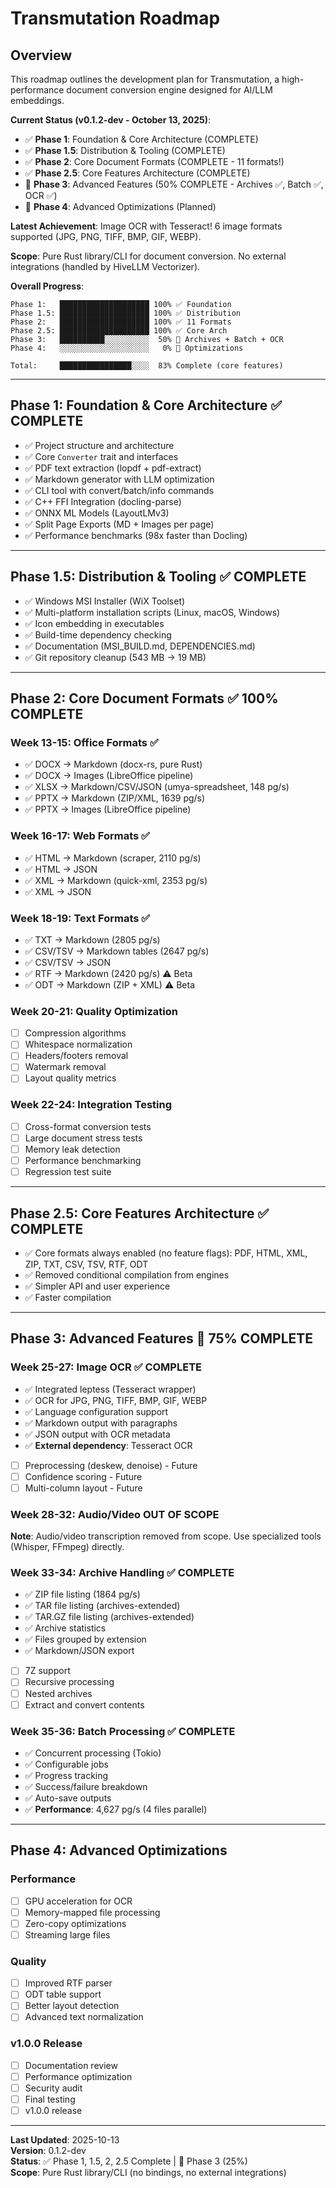 # Transmutation Roadmap

## Overview

This roadmap outlines the development plan for Transmutation, a high-performance document conversion engine designed for AI/LLM embeddings.

**Current Status (v0.1.2-dev - October 13, 2025)**:
- ✅ **Phase 1**: Foundation & Core Architecture (COMPLETE)
- ✅ **Phase 1.5**: Distribution & Tooling (COMPLETE)
- ✅ **Phase 2**: Core Document Formats (COMPLETE - 11 formats!)
- ✅ **Phase 2.5**: Core Features Architecture (COMPLETE)
- 🔄 **Phase 3**: Advanced Features (50% COMPLETE - Archives ✅, Batch ✅, OCR ✅)
- 📝 **Phase 4**: Advanced Optimizations (Planned)

**Latest Achievement**: Image OCR with Tesseract! 6 image formats supported (JPG, PNG, TIFF, BMP, GIF, WEBP).

**Scope**: Pure Rust library/CLI for document conversion. No external integrations (handled by HiveLLM Vectorizer).

**Overall Progress**: 
```
Phase 1:   ████████████████████ 100% ✅ Foundation
Phase 1.5: ████████████████████ 100% ✅ Distribution
Phase 2:   ████████████████████ 100% ✅ 11 Formats
Phase 2.5: ████████████████████ 100% ✅ Core Arch
Phase 3:   ██████████░░░░░░░░░░  50% 🔄 Archives + Batch + OCR
Phase 4:   ░░░░░░░░░░░░░░░░░░░░   0% 📝 Optimizations

Total:     ████████████████░░░░  83% Complete (core features)
```

---

## Phase 1: Foundation & Core Architecture ✅ COMPLETE

- ✅ Project structure and architecture
- ✅ Core `Converter` trait and interfaces
- ✅ PDF text extraction (lopdf + pdf-extract)
- ✅ Markdown generator with LLM optimization
- ✅ CLI tool with convert/batch/info commands
- ✅ C++ FFI Integration (docling-parse)
- ✅ ONNX ML Models (LayoutLMv3)
- ✅ Split Page Exports (MD + Images per page)
- ✅ Performance benchmarks (98x faster than Docling)

---

## Phase 1.5: Distribution & Tooling ✅ COMPLETE

- ✅ Windows MSI Installer (WiX Toolset)
- ✅ Multi-platform installation scripts (Linux, macOS, Windows)
- ✅ Icon embedding in executables
- ✅ Build-time dependency checking
- ✅ Documentation (MSI_BUILD.md, DEPENDENCIES.md)
- ✅ Git repository cleanup (543 MB → 19 MB)

---

## Phase 2: Core Document Formats ✅ 100% COMPLETE

### Week 13-15: Office Formats ✅
- ✅ DOCX → Markdown (docx-rs, pure Rust)
- ✅ DOCX → Images (LibreOffice pipeline)
- ✅ XLSX → Markdown/CSV/JSON (umya-spreadsheet, 148 pg/s)
- ✅ PPTX → Markdown (ZIP/XML, 1639 pg/s)
- ✅ PPTX → Images (LibreOffice pipeline)

### Week 16-17: Web Formats ✅
- ✅ HTML → Markdown (scraper, 2110 pg/s)
- ✅ HTML → JSON
- ✅ XML → Markdown (quick-xml, 2353 pg/s)
- ✅ XML → JSON

### Week 18-19: Text Formats ✅
- ✅ TXT → Markdown (2805 pg/s)
- ✅ CSV/TSV → Markdown tables (2647 pg/s)
- ✅ CSV/TSV → JSON
- ✅ RTF → Markdown (2420 pg/s) ⚠️ Beta
- ✅ ODT → Markdown (ZIP + XML) ⚠️ Beta

### Week 20-21: Quality Optimization
- [ ] Compression algorithms
- [ ] Whitespace normalization
- [ ] Headers/footers removal
- [ ] Watermark removal
- [ ] Layout quality metrics

### Week 22-24: Integration Testing
- [ ] Cross-format conversion tests
- [ ] Large document stress tests
- [ ] Memory leak detection
- [ ] Performance benchmarking
- [ ] Regression test suite

---

## Phase 2.5: Core Features Architecture ✅ COMPLETE

- ✅ Core formats always enabled (no feature flags): PDF, HTML, XML, ZIP, TXT, CSV, TSV, RTF, ODT
- ✅ Removed conditional compilation from engines
- ✅ Simpler API and user experience
- ✅ Faster compilation

---

## Phase 3: Advanced Features 🔄 75% COMPLETE

### Week 25-27: Image OCR ✅ COMPLETE
- ✅ Integrated leptess (Tesseract wrapper)
- ✅ OCR for JPG, PNG, TIFF, BMP, GIF, WEBP
- ✅ Language configuration support
- ✅ Markdown output with paragraphs
- ✅ JSON output with OCR metadata
- ✅ **External dependency**: Tesseract OCR
- [ ] Preprocessing (deskew, denoise) - Future
- [ ] Confidence scoring - Future
- [ ] Multi-column layout - Future

### Week 28-32: Audio/Video **OUT OF SCOPE**
**Note**: Audio/video transcription removed from scope. Use specialized tools (Whisper, FFmpeg) directly.

### Week 33-34: Archive Handling ✅ COMPLETE
- ✅ ZIP file listing (1864 pg/s)
- ✅ TAR file listing (archives-extended)
- ✅ TAR.GZ file listing (archives-extended)
- ✅ Archive statistics
- ✅ Files grouped by extension
- ✅ Markdown/JSON export
- [ ] 7Z support
- [ ] Recursive processing
- [ ] Nested archives
- [ ] Extract and convert contents

### Week 35-36: Batch Processing ✅ COMPLETE
- ✅ Concurrent processing (Tokio)
- ✅ Configurable jobs
- ✅ Progress tracking
- ✅ Success/failure breakdown
- ✅ Auto-save outputs
- ✅ **Performance**: 4,627 pg/s (4 files parallel)

---

## Phase 4: Advanced Optimizations

### Performance
- [ ] GPU acceleration for OCR
- [ ] Memory-mapped file processing
- [ ] Zero-copy optimizations
- [ ] Streaming large files

### Quality
- [ ] Improved RTF parser
- [ ] ODT table support
- [ ] Better layout detection
- [ ] Advanced text normalization

### v1.0.0 Release
- [ ] Documentation review
- [ ] Performance optimization
- [ ] Security audit
- [ ] Final testing
- [ ] v1.0.0 release

---

**Last Updated**: 2025-10-13  
**Version**: 0.1.2-dev  
**Status**: ✅ Phase 1, 1.5, 2, 2.5 Complete | 🔄 Phase 3 (25%)  
**Scope**: Pure Rust library/CLI (no bindings, no external integrations)

